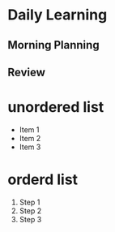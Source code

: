 # Daily Learning
## Morning Planning

## Review

# unordered list
- Item 1
- Item 2
- Item 3

# orderd list
1. Step 1
1. Step 2
1. Step 3
